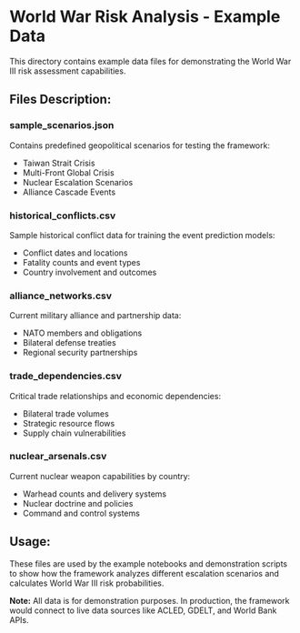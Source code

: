 # World War Risk Analysis - Example Data

This directory contains example data files for demonstrating the World War III risk assessment capabilities.

## Files Description:

### sample_scenarios.json
Contains predefined geopolitical scenarios for testing the framework:
- Taiwan Strait Crisis
- Multi-Front Global Crisis  
- Nuclear Escalation Scenarios
- Alliance Cascade Events

### historical_conflicts.csv
Sample historical conflict data for training the event prediction models:
- Conflict dates and locations
- Fatality counts and event types
- Country involvement and outcomes

### alliance_networks.csv
Current military alliance and partnership data:
- NATO members and obligations
- Bilateral defense treaties
- Regional security partnerships

### trade_dependencies.csv
Critical trade relationships and economic dependencies:
- Bilateral trade volumes
- Strategic resource flows
- Supply chain vulnerabilities

### nuclear_arsenals.csv
Current nuclear weapon capabilities by country:
- Warhead counts and delivery systems
- Nuclear doctrine and policies
- Command and control systems

## Usage:

These files are used by the example notebooks and demonstration scripts to show how the framework analyzes different escalation scenarios and calculates World War III risk probabilities.

**Note:** All data is for demonstration purposes. In production, the framework would connect to live data sources like ACLED, GDELT, and World Bank APIs.

